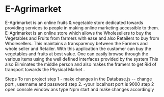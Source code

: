 # E-Agrimarket
 E-Agrimarket   is an online fruits &amp; vegetable store dedicated towards providing services to people in making online marketing accessible to them.
 E-Agrimarket  is an online store which allows the Wholesellers  to buy the Vegetables and Fruits from farmers  with ease and also Retailers to buy from Wholesellers. 
 This maintains a transparency between the Farmers and whole seller and Retailer. With this application the customer can buy the vegetables and fruits at best value. 
 One can easily browse through the various items using the well defined interfaces provided by the system This also Eliminates the middle person 
 and also makes the framers to get Rid of transport towards the Physical Market .


Steps To run project 
step 1 - make changes in the Database.js -- change port , username and password 
step 2. -your localhost port is 9000
step 2 open console window ans type Npm start and make changes accordingly

